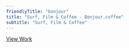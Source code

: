 ```yaml
---
friendlyTitle: "bonjour"
title: "Surf, Film & Coffee - Bonjour.coffee"
subtitle: "Surf, Film & Coffee"
---
```


[View Work](https://yannickschutz.com/portfolio)


